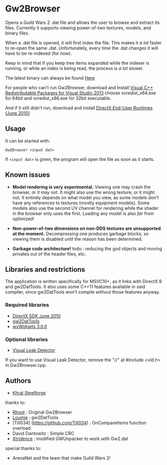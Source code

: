 Gw2Browser
==========

Opens a Guild Wars 2 .dat file and allows the user to browse and extract its 
files. Currently it supports viewing power-of-two textures, models, and binary 
files.

When a .dat file is opened, it will first index the file. This makes it *a lot*
faster to re-open the same .dat. Unfortunately, every time the .dat changes it
will have to be re-indexed (for now).

Keep in mind that if you keep tree items expanded while the indexer is running,
or while an index is being read, the process is *a lot* slower.

The latest binary can always be found [Here](https://drive.google.com/folderview?id=0B0EZlcQoXgS1eXQwUEI3blVNRHc&usp=sharing)

For people who can't run Gw2Browser, download and Install
[Visual C++ Redistributable Packages for Visual Studio 2013](http://www.microsoft.com/en-us/download/details.aspx?id=40784)
choose vcredist_x64.exe for 64bit and vcredist_x86.exe for 32bit executable.

And if it still didn't run, download and install
[DirectX End-User Runtimes (June 2010)](http://www.microsoft.com/en-us/download/details.aspx?id=8109)

Usage
-----

It can be started with:

    Gw2Browser <input dat>

If `<input dat>` is given, the program will open the file as soon as it starts.

Known issues
------------

* **Model rendering is very experimental.** Viewing one may crash the 
browser, or it may not. It might also use the wrong texture, or it might not.
It entirely depends on what model you view, as some models don't have any 
references to textures (mostly equipment models). Some models also use the 
second UV channel for rendering while the shader in the browser only uses the
first. Loading any model is also *far* from optimized!

* **Non-power-of-two dimensions on non-DDS textures are unsupported at the 
moment.** Decompressing one produces garbage blocks, so viewing them is 
disabled until the reason has been determined.

* **Garbage code architecture!** todo : reducing the god objects and moving
privates out of the header files, etc.

Libraries and restrictions
--------------------------

The application is written specifically for MSVC10+, as it links with DirectX 9
and gw2DatTools. It also uses some C++11 features available in said compiler,
since gw2DatTools won't compile without those features anyway.

### Required libraries

* [DirectX SDK June 2010](https://www.microsoft.com/en-us/download/details.aspx?id=6812)
* [gw2DatTools](https://github.com/kytulendu/gw2DatTools)
* [wxWidgets 3.0.0](http://wxwidgets.org/)

### Optional libraries

* [Visual Leak Detector](http://vld.codeplex.com/)

If you want to use Visual Leak Detector, remove the "//" at #include <vld.h>
in Gw2Browser.cpp.

Authors
-------

* [Khral Steelforge](https://github.com/kytulendu)

thanks to:

* [Rhoot](https://github.com/rhoot) : Original Gw2Browser
* [Loumie](https://github.com/ahom) : gw2DatTools
* [Till034] (https://github.com/Till034) : OnCompareItems function overload
* David Dantowitz : Simple CRC
* [Xtridence](http://forum.xentax.com/viewtopic.php?p=72880#p72880) : modified GWUnpacker to work with Gw2.dat

special thanks to:

* ArenaNet and the team that make Guild Wars 2!
